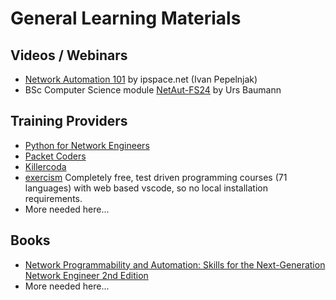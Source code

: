 # General Learning Materials

## Videos / Webinars
* [Network Automation 101](https://my.ipspace.net/bin/list?id=NetAut101) by ipspace.net (Ivan Pepelnjak)
* BSc Computer Science module [NetAut-FS24](https://www.youtube.com/playlist?list=PLzfw9fKKFW9eYgg1W6-gL6llxBGTXD8fs) by Urs Baumann


## Training Providers
* [Python for Network Engineers](https://pynet.twb-tech.com/network-automation-courses.html)
* [Packet Coders](https://www.packetcoders.io/courses/)
* [Killercoda](https://killercoda.com/)
* [exercism](https://exercism.org) Completely free, test driven programming courses (71 languages) with web based vscode, so no local installation requirements. 
* More needed here...


## Books
* [Network Programmability and Automation: Skills for the Next-Generation Network Engineer 2nd Edition](https://amzn.to/48bBX7g)
* More needed here...
